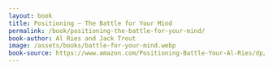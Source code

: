 ```yaml
---
layout: book
title: Positioning – The Battle for Your Mind
permalink: /book/positioning-the-battle-for-your-mind/
book-author: Al Ries and Jack Trout
image: /assets/books/battle-for-your-mind.webp
book-source: https://www.amazon.com/Positioning-Battle-Your-Al-Ries/dp/0071373586/ref=sr_1_1?dchild=1&keywords=Positioning%3A+The+Battle+for+Your+Mind&qid=1622806780&sr=8-1
---
```

